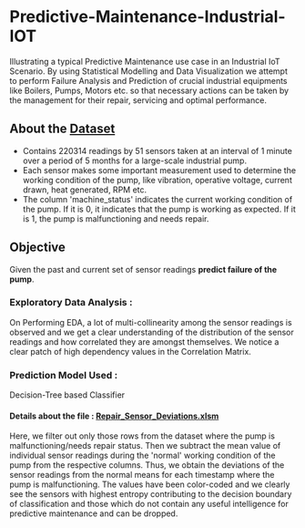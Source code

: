 # Predictive-Maintenance-Industrial-IOT
Illustrating a typical Predictive Maintenance use case in an Industrial IoT Scenario. By using Statistical Modelling and Data Visualization we attempt to perform Failure Analysis and Prediction of crucial industrial equipments like Boilers, Pumps, Motors etc. so that necessary actions can be taken by the management for their repair, servicing and optimal performance.


## About the [Dataset](https://www.kaggle.com/nphantawee/pump-sensor-data)
* Contains 220314 readings by 51 sensors taken at an interval of 1 minute over a period of 5 months for a large-scale industrial pump. 
* Each sensor makes some important measurement used to determine the working condition of the pump, like vibration, operative voltage, current drawn, heat generated, RPM etc.
* The column 'machine_status' indicates the current working condition of the pump. If it is 0, it indicates that the pump is working as expected. If it is 1, the pump is malfunctioning and needs repair. 

## Objective 
Given the past and current set of sensor readings **predict failure of the pump**. 

### Exploratory Data Analysis :
On Performing EDA, a lot of multi-collinearity among the sensor readings is observed and we get a clear understanding of the distribution of the sensor readings and how correlated they are amongst themselves. We notice a clear patch of high dependency values in the Correlation Matrix. 

### Prediction Model Used : 
Decision-Tree based Classifier

#### Details about the file : [Repair_Sensor_Deviations.xlsm](Sensor_Data_EDA/Repair_Sensor_Deviations.xlsm)
Here, we filter out only those rows from the dataset where the pump is malfunctioning/needs repair status. Then we subtract the mean value of individual sensor readings during the 'normal' working condition of the pump from the respective columns. Thus, we obtain the deviations of the sensor readings from the normal means for each timestamp where the pump is malfunctioning. The values have been color-coded and we clearly see the sensors with highest entropy contributing to the decision boundary of classification and those which do not contain any useful intelligence for predictive maintenance and can be dropped. 
